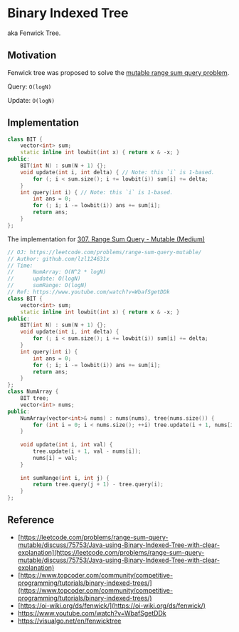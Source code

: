 # Binary Indexed Tree

aka Fenwick Tree.

## Motivation

Fenwick tree was proposed to solve the [mutable range sum query problem](https://leetcode.com/problems/range-sum-query-mutable/).

Query: `O(logN)`

Update: `O(logN)`

## Implementation

```cpp
class BIT {
    vector<int> sum;
    static inline int lowbit(int x) { return x & -x; }
public:
    BIT(int N) : sum(N + 1) {};
    void update(int i, int delta) { // Note: this `i` is 1-based.
        for (; i < sum.size(); i += lowbit(i)) sum[i] += delta;
    }
    int query(int i) { // Note: this `i` is 1-based.
        int ans = 0;
        for (; i; i -= lowbit(i)) ans += sum[i];
        return ans;
    }
};
```

The implementation for [307. Range Sum Query - Mutable (Medium)](https://leetcode.com/problems/range-sum-query-mutable/submissions/)

```cpp
// OJ: https://leetcode.com/problems/range-sum-query-mutable/
// Author: github.com/lzl124631x
// Time: 
//      NumArray: O(N^2 * logN)
//      update: O(logN)
//      sumRange: O(logN)
// Ref: https://www.youtube.com/watch?v=WbafSgetDDk
class BIT {
    vector<int> sum;
    static inline int lowbit(int x) { return x & -x; }
public:
    BIT(int N) : sum(N + 1) {};
    void update(int i, int delta) {
        for (; i < sum.size(); i += lowbit(i)) sum[i] += delta;
    }
    int query(int i) {
        int ans = 0;
        for (; i; i -= lowbit(i)) ans += sum[i];
        return ans;
    }
};
class NumArray {
    BIT tree;
    vector<int> nums;
public:
    NumArray(vector<int>& nums) : nums(nums), tree(nums.size()) {
        for (int i = 0; i < nums.size(); ++i) tree.update(i + 1, nums[i]);
    }
    
    void update(int i, int val) {
        tree.update(i + 1, val - nums[i]);
        nums[i] = val;
    }
    
    int sumRange(int i, int j) {
        return tree.query(j + 1) - tree.query(i);
    }
};
```

## Reference

* [https://leetcode.com/problems/range-sum-query-mutable/discuss/75753/Java-using-Binary-Indexed-Tree-with-clear-explanation](https://leetcode.com/problems/range-sum-query-mutable/discuss/75753/Java-using-Binary-Indexed-Tree-with-clear-explanation)
* [https://www.topcoder.com/community/competitive-programming/tutorials/binary-indexed-trees/](https://www.topcoder.com/community/competitive-programming/tutorials/binary-indexed-trees/)
* [https://oi-wiki.org/ds/fenwick/](https://oi-wiki.org/ds/fenwick/)
* https://www.youtube.com/watch?v=WbafSgetDDk
* https://visualgo.net/en/fenwicktree